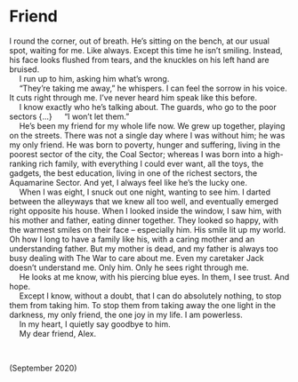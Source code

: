 # Friend
<!-- #SQUARK live! woozy!
| dest = writing/friend
| style = writing
| index = writing
| shard = #INDEX / archives
| date = 2020 September
| clean = braces
-->

I round the corner, out of breath. He’s sitting on the bench, at our usual spot, waiting for me. Like always. Except this time he isn’t smiling. Instead, his face looks flushed from tears, and the knuckles on his left hand are bruised.  
&emsp; I run up to him, asking him what’s wrong.  
&emsp; “They’re taking me away,” he whispers. I can feel the sorrow in his voice. It cuts right through me. I’ve never heard him speak like this before.  
&emsp; I know exactly who he’s talking about. The guards, who go to the poor sectors {...}
&emsp; “I won’t let them.”  
&emsp; He’s been my friend for my whole life now. We grew up together, playing on the streets. There was not a single day where I was without him; he was my only friend. He was born to poverty, hunger and suffering, living in the poorest sector of the city, the Coal Sector; whereas I was born into a high-ranking rich family, with everything I could ever want, all the toys, the gadgets, the best education, living in one of the richest sectors, the Aquamarine Sector. And yet, I always feel like he’s the lucky one.  
&emsp; When I was eight, I snuck out one night, wanting to see him. I darted between the alleyways that we knew all too well, and eventually emerged right opposite his house. When I looked inside the window, I saw him, with his mother and father, eating dinner together. They looked so happy, with the warmest smiles on their face – especially him. His smile lit up my world. Oh how I long to have a family like his, with a caring mother and an understanding father. But my mother is dead, and my father is always too busy dealing with The War to care about me. Even my caretaker Jack doesn’t understand me. Only him. Only he sees right through me.  
&emsp; He looks at me know, with his piercing blue eyes. In them, I see trust. And hope.  
&emsp; Except I know, without a doubt, that I can do absolutely nothing, to stop them from taking him. To stop them from taking away the one light in the darkness, my only friend, the one joy in my life. I am powerless.  
&emsp; In my heart, I quietly say goodbye to him.  
&emsp; My dear friend, Alex.  


<br>


<!-- #SQUARK leave? -->
(September 2020)
<!-- #SQUARK leave. -->
